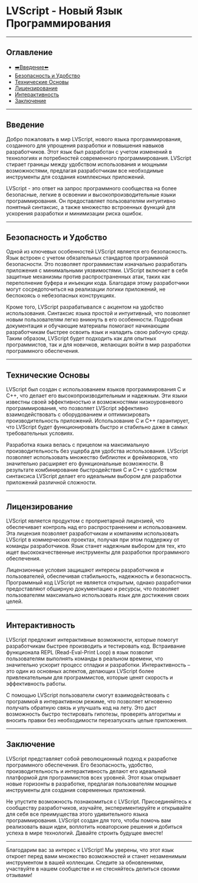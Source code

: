 # LVScript - Новый Язык Программирования

---

## Оглавление

- [➡️Введение⬅️](#введение)
- [Безопасность и Удобство](#безопасность-и-удобство)
- [Технические Основы](#технические-основы)
- [Лицензирование](#лицензирование)
- [Интерактивность](#интерактивность)
- [Заключение](#заключение)

---

## Введение ##

Добро пожаловать в мир LVScript, нового языка программирования, созданного для упрощения разработки и повышения навыков разработчиков. Этот язык был разработан с учетом изменений в технологиях и потребностей современного программирования. LVScript стирает границы между удобством использования и мощными возможностями, предлагая разработчикам все необходимые инструменты для создания комплексных приложений.

LVScript - это ответ на запрос программного сообщества на более безопасные, легкие в освоении и высокопроизводительные языки программирования. Он предоставляет пользователям интуитивно понятный синтаксис, а также множество встроенных функций для ускорения разработки и минимизации риска ошибок.

---

## Безопасность и Удобство ##

Одной из ключевых особенностей LVScript является его безопасность. Язык встроен с учетом обязательных стандартов программной безопасности. Это позволяет программистам изначально разработать приложения с минимальными уязвимостями. LVScript включает в себя защитные механизмы против распространенных атак, таких как переполнение буфера и инъекции кода. Благодаря этому разработчики могут сосредоточиться на реализации логики приложений, не беспокоясь о небезопасных конструкциях.

Кроме того, LVScript разрабатывался с акцентом на удобство использования. Синтаксис языка простой и интуитивный, что позволяет новым пользователям легко вникнуть в его особенности. Подробная документация и обучающие материалы помогают начинающим разработчикам быстрее освоить язык и наладить свою рабочую среду. Таким образом, LVScript будет подходить как для опытных программистов, так и для новичков, желающих войти в мир разработки программного обеспечения.

---

## Технические Основы ##

LVScript был создан с использованием языков программирования C и C++, что делает его высокопроизводительным и надежным. Эти языки известны своей эффективностью и возможностями низкоуровневого программирования, что позволяет LVScript эффективно взаимодействовать с оборудованием и оптимизировать производительность приложений. Использование C и C++ гарантирует, что LVScript будет функционировать быстро и стабильно даже в самых требовательных условиях.

Разработка языка велась с прицелом на максимальную производительность без ущерба для удобства использования. LVScript позволяет использовать множество библиотек и фреймворков, что значительно расширяет его функциональные возможности. В результате комбинирование быстродействия C и C++ с удобством синтаксиса LVScript делает его идеальным выбором для разработки приложений различной сложности.

---

## Лицензирование ##

LVScript является продуктом с проприетарной лицензией, что обеспечивает контроль над его распространением и использованием. Эта лицензия позволяет разработчикам и компаниям использовать LVScript в коммерческих проектах, получая при этом поддержку от команды разработчиков. Язык станет надежным выбором для тех, кто ищет высококачественные инструменты для разработки программного обеспечения.

Лицензионные условия защищают интересы разработчиков и пользователей, обеспечивая стабильность, надежность и безопасность. Программный код LVScript не является открытым, однако разработчики предоставляют обширную документацию и ресурсы, что позволяет пользователям максимально использовать язык для достижения своих целей.

---

## Интерактивность ##

LVScript предложит интерактивные возможности, которые помогут разработчикам быстрее производить и тестировать код. Встраивание функционала REPL (Read-Eval-Print Loop) в язык позволит пользователям выполнять команды в реальном времени, что значительно ускорит процесс отладки и разработки. Интерактивность – это один из основных аспектов, делающих LVScript более привлекательным для программистов, которые ценят скорость и эффективность работы.

С помощью LVScript пользователи смогут взаимодействовать с программой в интерактивном режиме, что позволяет мгновенно получать обратную связь и улучшать код на лету. Это даст возможность быстро тестировать гипотезы, проверять алгоритмы и вносить правки без необходимости перезапускать целые приложения.

---

## Заключение ##

LVScript представляет собой революционный подход к разработке программного обеспечения. Его безопасность, удобство, производительность и интерактивность делают его идеальной платформой для программистов всех уровней. Этот язык открывает новые горизонты в разработке, предлагая пользователям мощные инструменты для создания современных приложений.

Не упустите возможность познакомиться с LVScript. Присоединяйтесь к сообществу разработчиков, изучайте, экспериментируйте и открывайте для себя все преимущества этого удивительного языка программирования. LVScript создан для того, чтобы помочь вам реализовать ваши идеи, воплотить новаторские решения и добиться успеха в мире технологий. Давайте строить будущее вместе!

---

Благодарим вас за интерес к LVScript! Мы уверены, что этот язык откроет перед вами множество возможностей и станет незаменимым инструментом в вашей коллекции. Следите за обновлениями, участвуйте в нашем сообществе и не стесняйтесь делиться своими отзывами!